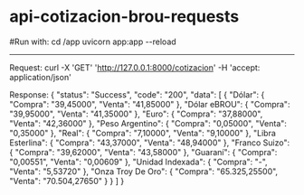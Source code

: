 # api-cotizacion-brou-requests

#Run with: 
cd /app
uvicorn app:app --reload

-------------------------------------------
Request:
curl -X 'GET'   'http://127.0.0.1:8000/cotizacion'   -H 'accept: application/json'


Response:
{
  "status": "Success",
  "code": "200",
  "data": [
    {
      "Dólar": {
        "Compra": "39,45000",
        "Venta": "41,85000"
      },
      "Dólar eBROU": {
        "Compra": "39,95000",
        "Venta": "41,35000"
      },
      "Euro": {
        "Compra": "37,88000",
        "Venta": "42,36000"
      },
      "Peso Argentino": {
        "Compra": "0,05000",
        "Venta": "0,35000"
      },
      "Real": {
        "Compra": "7,10000",
        "Venta": "9,10000"
      },
      "Libra Esterlina": {
        "Compra": "43,37000",
        "Venta": "48,94000"
      },
      "Franco Suizo": {
        "Compra": "39,62000",
        "Venta": "43,58000"
      },
      "Guaraní": {
        "Compra": "0,00551",
        "Venta": "0,00609"
      },
      "Unidad Indexada": {
        "Compra": "-",
        "Venta": "5,53720"
      },
      "Onza Troy De Oro": {
        "Compra": "65.325,25500",
        "Venta": "70.504,27650"
      }
    }
  ]
}
